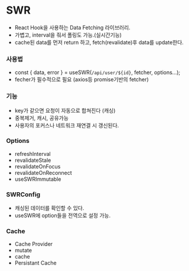 # SWR

-   React Hook을 사용하는 Data Fetching 라이브러리.
-   가볍고, interval을 줘서 폴링도 가능.(실시간기능)
-   cache된 data를 먼저 return 하고, fetch(revalidate)후 data를 update한다.

### 사용법

-   const { data, error } = useSWR(`/api/user/${id}`, fetcher, options...);
-   fecher가 필수적으로 필요 (axios등 promise기반의 fetcher)

### 기능

-   key가 같으면 요청이 자동으로 합쳐진다 (캐싱)
-   중복제거, 캐시, 공유가능
-   사용자의 포커스나 네트워크 재연결 시 갱신된다.

### Options

-   refreshInterval
-   revalidateStale
-   revalidateOnFocus
-   revalidateOnReconnect
-   useSWRImmutable

### SWRConfig

-   캐싱된 데이터를 확인할 수 있다.
-   useSWR에 option들을 전역으로 설정 가능.

### Cache

-   Cache Provider
-   mutate
-   cache
-   Persistant Cache
